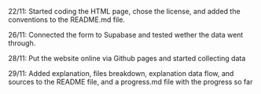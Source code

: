 22/11:
    Started coding the HTML page, chose the license, and added the conventions to the README.md file.

26/11:
    Connected the form to Supabase and tested wether the data went through.

28/11:
    Put the website online via Github pages and started collecting data

29/11:
    Added explanation, files breakdown, explanation data flow, and sources to the README file, and a progress.md file with the progress so far
